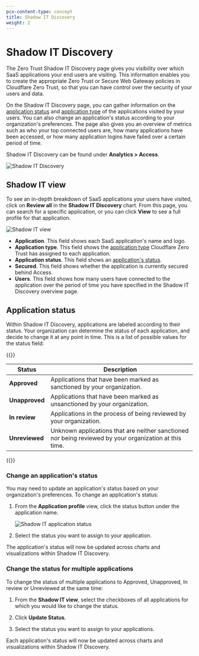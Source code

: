 ```yaml
---
pcx-content-type: concept
title: Shadow IT Discovery
weight: 2
---
```


# Shadow IT Discovery

The Zero Trust Shadow IT Discovery page gives you visibility over which SaaS applications your end users are visiting. This information enables you to create the appropriate Zero Trust or Secure Web Gateway policies in Cloudflare Zero Trust, so that you can have control over the security of your users and data.

On the Shadow IT Discovery page, you can gather information on the [application status](#application-status) and [application type](#application-type) of the applications visited by your users. You can also change an application's status according to your organization's preferences. The page also gives you an overview of metrics such as who your top connected users are, how many applications have been accessed, or how many application logins have failed over a certain period of time.

Shadow IT Discovery can be found under **Analytics > Access**.

![Shadow IT Discovery](/cloudflare-one/static/documentation/shadow-it.png)

## Shadow IT view

To see an in-depth breakdown of SaaS applications your users have visited, click on **Review all** in the **Shadow IT Discovery** chart. From this page, you can search for a specific application, or you can click **View** to see a full profile for that application.

![Shadow IT view](/cloudflare-one/static/documentation/shadow-it-review.png)

- **Application**. This field shows each SaaS application's name and logo.
- **Application type**. This field shows the [application type](/cloudflare-one/policies/filtering/application-app-types/#app-types) Cloudflare Zero Trust has assigned to each application.
- **Application status**. This field shows an [application's status](#application-status).
- **Secured**. This field shows whether the application is currently secured behind Access.
- **Users**. This field shows how many users have connected to the application over the period of time you have specified in the Shadow IT Discovery overview page.

## Application status

Within Shadow IT Discovery, applications are labeled according to their status. Your organization can determine the status of each application, and decide to change it at any point in time. This is a list of possible values for the status field:

{{<table-wrap>}}

| Status         | Description                                                                                            |
| -------------- | ------------------------------------------------------------------------------------------------------ |
| **Approved**   | Applications that have been marked as sanctioned by your organization.                                 |
| **Unapproved** | Applications that have been marked as unsanctioned by your organization.                               |
| **In review**  | Applications in the process of being reviewed by your organization.                                    |
| **Unreviewed** | Unknown applications that are neither sanctioned nor being reviewed by your organization at this time. |

{{</table-wrap>}}

### Change an application's status

You may need to update an application's status based on your organization's preferences. To change an application's status:

1.  From the **Application profile** view, click the status button under the application name.

    ![Shadow IT application status](/cloudflare-one/static/documentation/shadow-it-profile.png)

1.  Select the status you want to assign to your application.

The application's status will now be updated across charts and visualizations within Shadow IT Discovery.

### Change the status for multiple applications

To change the status of multiple applications to Approved, Unapproved, In review or Unreviewed at the same time:

1.  From the **Shadow IT view**, select the checkboxes of all applications for which you would like to change the status.

1.  Click **Update Status**.

1.  Select the status you want to assign to your applications.

Each application's status will now be updated across charts and visualizations within Shadow IT Discovery.
